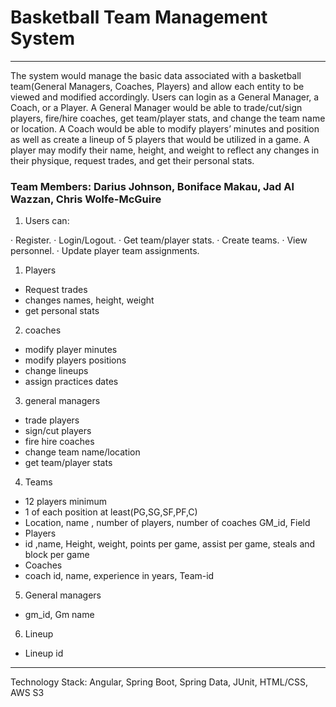 # Basketball Team Management System
***
The system would manage the basic data associated with a basketball team(General Managers, Coaches, Players) and allow each entity to be 
viewed and modified accordingly. Users can login as a General Manager, a Coach, or a Player. A General Manager would be able to trade/cut/sign players,
fire/hire coaches, get team/player stats, and change the team name or location. A Coach would be able to modify players’ minutes and position 
as well as create a lineup of 5 players that would be utilized in a game.
A player may modify their name, height, and weight to reflect any changes in their physique, request trades, and get their personal stats.

### Team Members: Darius Johnson, Boniface Makau, Jad Al Wazzan, Chris Wolfe-McGuire

1.  Users can:

·         Register.
·         Login/Logout.
·         Get team/player stats.
·         Create teams.
·         View personnel.
·         Update player team assignments.

1. Players

* Request trades
* changes names, height, weight
* get personal stats

2. coaches

* modify player minutes
* modify players positions
* change lineups
*  assign practices dates

3.   general managers

* trade players
*  sign/cut players
*  fire hire coaches
*  change team name/location
*   get team/player stats

4.  Teams
*  12 players minimum
*  1 of each position at least(PG,SG,SF,PF,C)
*   Location, name , number of players, number of coaches GM_id, Field
*  Players
*  id ,name, Height, weight, points per game, assist per game, steals and block per game
*  Coaches
*  coach id, name, experience in years, Team-id

5.  General managers
*   gm_id, Gm name

6. Lineup
* Lineup id
---
Technology Stack: Angular, Spring Boot, Spring Data, JUnit, HTML/CSS, AWS S3
